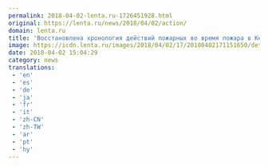 ```yaml
---
permalink: 2018-04-02-lenta.ru-1726451928.html
original: https://lenta.ru/news/2018/04/02/action/
domain: lenta.ru
title: 'Восстановлена хронология действий пожарных во время пожара в Кемерове'
image: https://icdn.lenta.ru/images/2018/04/02/17/20180402171151650/detail_26b2f9206ca878f0593bb8101062d267.jpg
date: 2018-04-02 15:04:29
category: news
translations: 
 - 'en'
 - 'es'
 - 'de'
 - 'ja'
 - 'fr'
 - 'it'
 - 'zh-CN'
 - 'zh-TW'
 - 'ar'
 - 'pt'
 - 'hy'
---
```


